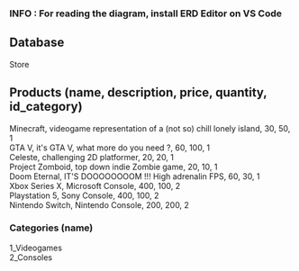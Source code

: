 ### INFO : For reading the diagram, install ERD Editor on VS Code  
  
## Database  
Store  
  
## Products (name, description, price, quantity, id_category)  
Minecraft, videogame representation of a (not so) chill lonely island, 30, 50, 1  
GTA V, it's GTA V, what more do you need ?, 60, 100, 1  
Celeste, challenging 2D platformer, 20, 20, 1  
Project Zomboid, top down indie Zombie game, 20, 10, 1  
Doom Eternal, IT'S DOOOOOOOOM !!! High adrenalin FPS, 60, 30, 1  
Xbox Series X, Microsoft Console, 400, 100, 2  
Playstation 5, Sony Console, 400, 100, 2  
Nintendo Switch, Nintendo Console, 200, 200, 2  
  
### Categories (name)  
1_Videogames  
2_Consoles  

